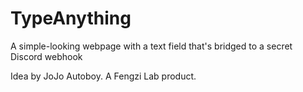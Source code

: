 # TypeAnything

A simple-looking webpage with a text field that's bridged to a secret Discord webhook

Idea by JoJo Autoboy. A Fengzi Lab product.
